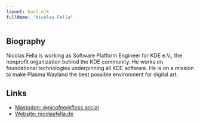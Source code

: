 ```yaml
---
layout: host.njk
fullName: "Nicolas Fella"
---
```


## Biography

Nicolas Fella is working as Software Platform Engineer for KDE e.V., the
nonprofit organization behind the KDE community. He works on foundational
technologies underpinning all KDE software. He is on a mission to make Plasma
Wayland the best possible enviromnent for digital art.

## Links

* [Mastodon: @nicofee@floss.social](@nicofee@floss.social)
* [Website: nicolasfella.de](https://nicolasfella.de)
